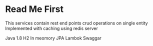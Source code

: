 # Read Me First
This services contain rest end points crud operations on single entity
Implemented with caching using redis server


Java 1.8
H2 In meomory 
JPA
Lambok
Swaggar
